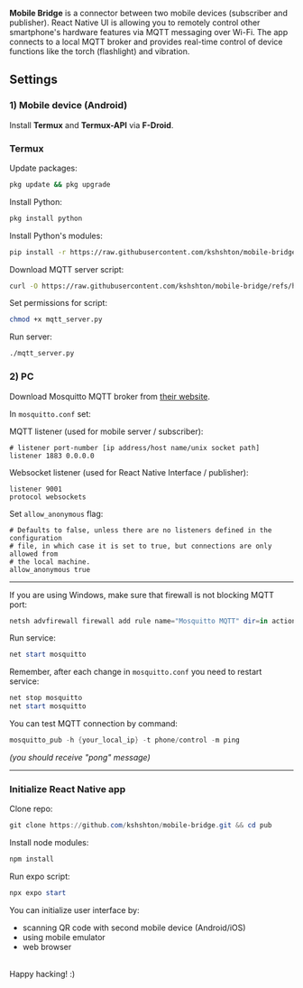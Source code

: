 **Mobile Bridge** is a connector between two mobile devices (subscriber and publisher). React Native UI is allowing you to remotely control other smartphone's hardware features via MQTT messaging over Wi-Fi. The app connects to a local MQTT broker and provides real-time control of device functions like the torch (flashlight) and vibration.

## Settings

### 1) Mobile device (Android)

Install **Termux** and **Termux-API** via **F-Droid**.

### Termux

Update packages:

```bash
pkg update && pkg upgrade
```

Install Python:

```bash
pkg install python
```

Install Python's modules:

```bash
pip install -r https://raw.githubusercontent.com/kshshton/mobile-bridge/refs/heads/main/sub/requirements.txt
```

Download MQTT server script:

```bash
curl -O https://raw.githubusercontent.com/kshshton/mobile-bridge/refs/heads/main/sub/mqtt_server.py
```

Set permissions for script:

```bash
chmod +x mqtt_server.py
```

Run server:

```bash
./mqtt_server.py
```


### 2) PC

Download Mosquitto MQTT broker from [their website](https://mosquitto.org/download/).

In `mosquitto.conf` set:

MQTT listener (used for mobile server / subscriber):

```text
# listener port-number [ip address/host name/unix socket path]
listener 1883 0.0.0.0
```

Websocket listener (used for React Native Interface / publisher):

```text
listener 9001
protocol websockets
```

Set `allow_anonymous` flag:

```text
# Defaults to false, unless there are no listeners defined in the configuration
# file, in which case it is set to true, but connections are only allowed from
# the local machine.
allow_anonymous true
```

---

If you are using Windows, make sure that firewall is not blocking MQTT port:

```powershell
netsh advfirewall firewall add rule name="Mosquitto MQTT" dir=in action=allow protocol=TCP localport=1883
```

Run service:

```powershell
net start mosquitto
```

Remember, after each change in `mosquitto.conf` you need to restart service:

```powershell
net stop mosquitto
net start mosquitto
```

You can test MQTT connection by command:

```powershell
mosquitto_pub -h {your_local_ip} -t phone/control -m ping
```

*(you should receive "pong" message)*

---

### Initialize React Native app

Clone repo:

```powershell
git clone https://github.com/kshshton/mobile-bridge.git && cd pub
```

Install node modules:

```powershell
npm install
```

Run expo script:
```powershell
npx expo start
```

You can initialize user interface by:
- scanning QR code with second mobile device (Android/iOS)
- using mobile emulator
- web browser

<br>
Happy hacking! :)
